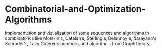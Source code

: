 # Combinatorial-and-Optimization-Algorithms

Implementation and vizualization of some sequences and algorithms in combinatorics like Motzkin's, Catalan's, Sterling's, Delannoy's, Narayana's, Schroder's, Lazy Caterer's numbers, and algorithms from Graph theory.
